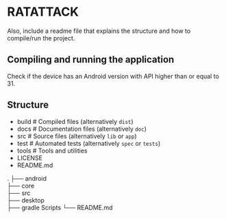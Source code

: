 # RATATTACK

Also, include a readme file that explains the structure and how to compile/run the project.

## Compiling and running the application
Check if the device has an Android version with API higher than or equal to 31.


## Structure

- build                   # Compiled files (alternatively `dist`)
- docs                    # Documentation files (alternatively `doc`)
- src                     # Source files (alternatively `lib` or `app`)
- test                    # Automated tests (alternatively `spec` or `tests`)
- tools                   # Tools and utilities
- LICENSE
- README.md

.
├── android                 
├── core                    
├── src                     
├── desktop                    
├── gradle Scripts
└── README.md


